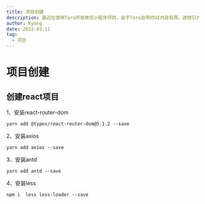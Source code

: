 ```yaml
---
title: 项目创建
description: 最近在使用Taro开发微信小程序项目，由于Taro自带的UI内容有限，遂想引入Antd-mobile，方便开发
author: Kyong
date: 2022-03-11
tag: 
  - 项目
---
```

# 项目创建

## 创建react项目

1、安装react-router-dom

```
yarn add @types/react-router-dom@5.1.2 --save
```

2、安装axios

```
yarn add axios --save
```

3、安装antd

```
yarn add antd --save
```

4、安装less

```
npm i  less less-loader --save
```

